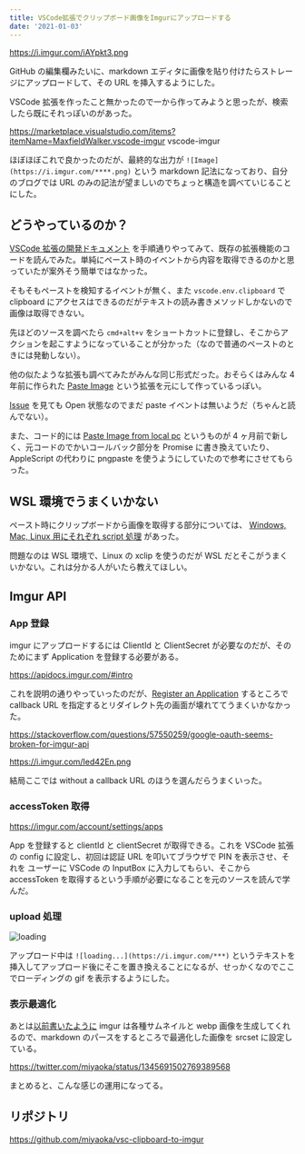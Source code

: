 ```yaml
---
title: VSCode拡張でクリップボード画像をImgurにアップロードする
date: '2021-01-03'
---
```


https://i.imgur.com/iAYpkt3.png

GitHub の編集欄みたいに、markdown エディタに画像を貼り付けたらストレージにアップロードして、その URL を挿入するようにした。

VSCode 拡張を作ったこと無かったので一から作ってみようと思ったが、検索したら既にそれっぽいのがあった。

https://marketplace.visualstudio.com/items?itemName=MaxfieldWalker.vscode-imgur
vscode-imgur

ほぼほぼこれで良かったのだが、最終的な出力が `![Image](https://i.imgur.com/****.png)` という markdown 記法になっており、自分のブログでは URL のみの記法が望ましいのでちょっと構造を調べていじることにした。

## どうやっているのか？

[VSCode 拡張の開発ドキュメント](https://code.visualstudio.com/api/get-started/your-first-extension) を手順通りやってみて、既存の拡張機能のコードを読んでみた。単純にペースト時のイベントから内容を取得できるのかと思っていたが案外そう簡単ではなかった。

そもそもペーストを検知するイベントが無く、また `vscode.env.clipboard` で clipboard にアクセスはできるのだがテキストの読み書きメソッドしかないので画像は取得できない。

先ほどのソースを調べたら `cmd+alt+v` をショートカットに登録し、そこからアクションを起こすようになっていることが分かった（なので普通のペーストのときには発動しない）。

他の似たような拡張も調べてみたがみんな同じ形式だった。おそらくはみんな 4 年前に作られた [Paste Image](https://marketplace.visualstudio.com/items?itemName=mushan.vscode-paste-image) という拡張を元にして作っているっぽい。

[Issue](https://github.com/microsoft/vscode/issues/30066) を見ても Open 状態なのでまだ paste イベントは無いようだ（ちゃんと読んでない）。

また、コード的には [Paste Image from local pc](https://marketplace.visualstudio.com/items?itemName=sakamoto66.vscode-paste-image) というものが 4 ヶ月前で新しく、元コードのでかいコールバック部分を Promise に書き換えていたり、AppleScript の代わりに pngpaste を使うようにしていたので参考にさせてもらった。

## WSL 環境でうまくいかない

ペースト時にクリップボードから画像を取得する部分については、 [Windows, Mac, Linux 用にそれぞれ script 処理](https://github.com/mushanshitiancai/vscode-paste-image/tree/fb795320aedea24a03e5c7d43d1059e4080277b3/res) があった。

問題なのは WSL 環境で、Linux の xclip を使うのだが WSL だとそこがうまくいかない。これは分かる人がいたら教えてほしい。

## Imgur API

### App 登録

imgur にアップロードするには ClientId と ClientSecret が必要なのだが、そのためにまず Application を登録する必要がある。

https://apidocs.imgur.com/#intro

これを説明の通りやっていったのだが、[Register an Application](https://api.imgur.com/oauth2/addclient) するところで callback URL を指定するとリダイレクト先の画面が壊れててうまくいかなかった。

https://stackoverflow.com/questions/57550259/google-oauth-seems-broken-for-imgur-api

https://i.imgur.com/Ied42En.png

結局ここでは without a callback URL のほうを選んだらうまくいった。

### accessToken 取得

https://imgur.com/account/settings/apps

App を登録すると clientId と clientSecret が取得できる。これを VSCode 拡張の config に設定し、初回は認証 URL を叩いてブラウザで PIN を表示させ、それを ユーザーに VSCode の InputBox に入力してもらい、そこから accessToken を取得するという手順が必要になることを元のソースを読んで学んだ。

### upload 処理

![loading](https://i.imgur.com/LEOtF90.gif)

アップロード中は `![loading...](https://i.imgur.com/***)` というテキストを挿入してアップロード後にそこを置き換えることになるが、せっかくなのでここでローディングの gif を表示するようにした。

### 表示最適化

あとは[以前書いたように](/posts/2020-12-22-optimize-imgur) imgur は各種サムネイルと webp 画像を生成してくれるので、markdown のパースをするところで最適化した画像を srcset に設定している。

https://twitter.com/miyaoka/status/1345691502769389568

まとめると、こんな感じの運用になってる。

## リポジトリ

https://github.com/miyaoka/vsc-clipboard-to-imgur
